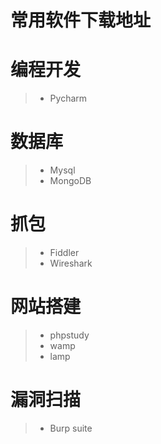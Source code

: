 # 常用软件下载地址

#

# 编程开发
>* Pycharm

# 数据库
>* Mysql
>* MongoDB

# 抓包
>* Fiddler
>* Wireshark

# 网站搭建
>* phpstudy
>* wamp
>* lamp

# 漏洞扫描
>* Burp suite
